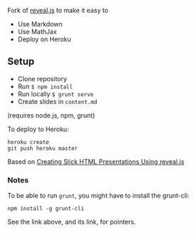 Fork of [reveal.js](https://github.com/hakimel/reveal.js) to make it easy to

- Use Markdown
- Use MathJax
- Deploy on Heroku

## Setup

- Clone repository
- Run `$ npm install`
- Run locally `$ grunt serve`
- Create slides in `content.md`

(requires node.js, npm, grunt)

To deploy to Heroku:
```
heroku create
git push heroku master
```

Based on [Creating Slick HTML Presentations Using reveal.js](http://www.sitepoint.com/creating-slick-html-presentations-using-reveal-js/)

### Notes

To be able to run `grunt`, you might have to install the grunt-cli:
```
npm install -g grunt-cli
```
See the link above, and its link, for pointers.
